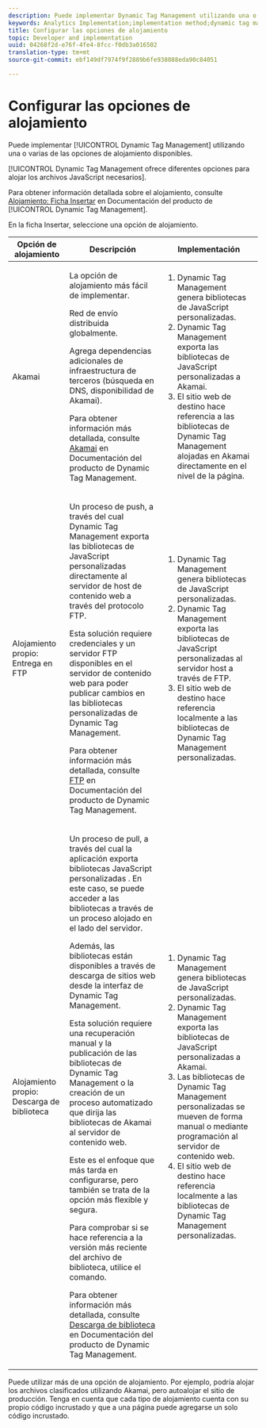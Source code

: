 ```yaml
---
description: Puede implementar Dynamic Tag Management utilizando una o varias de las opciones de alojamiento disponibles.
keywords: Analytics Implementation;implementation method;dynamic tag management;dtm;hosting;hosting options;akamai;self hosting;self-hosting;ftp delivery;ftp hosting;library download
title: Configurar las opciones de alojamiento
topic: Developer and implementation
uuid: 04268f2d-e76f-4fe4-8fcc-f0db3a016502
translation-type: tm+mt
source-git-commit: ebf149df7974f9f2889b6fe938088eda90c84051

---
```



# Configurar las opciones de alojamiento

Puede implementar [!UICONTROL Dynamic Tag Management] utilizando una o varias de las opciones de alojamiento disponibles.

[!UICONTROL Dynamic Tag Management ofrece diferentes opciones para alojar los archivos JavaScript necesarios].

Para obtener información detallada sobre el alojamiento, consulte [Alojamiento: Ficha Insertar](https://marketing.adobe.com/resources/help/es_ES/dtm/deployment.html) en Documentación del producto de [!UICONTROL Dynamic Tag Management].

En la ficha Insertar, seleccione una opción de alojamiento.

<table id="table_229298207DB64838B6F2477DFFAE073F"> 
 <thead> 
  <tr> 
   <th colname="col1" class="entry"> Opción de alojamiento </th> 
   <th colname="col2" class="entry"> Descripción </th> 
   <th colname="col3" class="entry"> Implementación </th> 
  </tr> 
 </thead>
 <tbody> 
  <tr> 
   <td colname="col1"> <p>Akamai </p> </td> 
   <td colname="col2"> <p> La opción de alojamiento más fácil de implementar. </p> <p>Red de envío distribuida globalmente. </p> <p>Agrega dependencias adicionales de infraestructura de terceros (búsqueda en DNS, disponibilidad de Akamai). </p> <p>Para obtener información más detallada, consulte <a href="https://marketing.adobe.com/resources/help/es_ES/dtm/akamai.html">Akamai</a> en Documentación del producto de Dynamic Tag Management. </p> </td> 
   <td colname="col3"> 
    <ol id="ol_EF148EF091A645B3962B084963B3C0B0"> 
     <li id="li_7ECE0C331EEE4907A563D581DF1DFEFE">Dynamic Tag Management genera bibliotecas de JavaScript personalizadas. </li> 
     <li id="li_8E2C858290EF4665B2F45ACAFA121CB3">Dynamic Tag Management exporta las bibliotecas de JavaScript personalizadas a Akamai. </li> 
     <li id="li_CE88B10B6E844A56BBB8C575A9363BA9">El sitio web de destino hace referencia a las bibliotecas de Dynamic Tag Management alojadas en Akamai directamente en el nivel de la página. </li> 
    </ol> </td> 
  </tr> 
  <tr> 
   <td colname="col1"> Alojamiento propio: Entrega en FTP </td> 
   <td colname="col2"> <p>Un proceso de <span class="term">push</span>, a través del cual Dynamic Tag Management exporta las bibliotecas de JavaScript personalizadas directamente al servidor de host de contenido web a través del protocolo FTP. </p> <p>Esta solución requiere credenciales y un servidor FTP disponibles en el servidor de contenido web para poder publicar cambios en las bibliotecas personalizadas de Dynamic Tag Management. </p> <p>Para obtener información más detallada, consulte <a href="https://marketing.adobe.com/resources/help/es_ES/dtm/deployment_ftp.html">FTP</a> en Documentación del producto de Dynamic Tag Management. </p> </td> 
   <td colname="col3"> 
    <ol id="ol_60348F9C991D4F2B9457006B0F98C834"> 
     <li id="li_24A141C3C7074BF9897C022A22CAE78C">Dynamic Tag Management genera bibliotecas de JavaScript personalizadas. </li> 
     <li id="li_E1E0843060F7447E853EA416A0B033BE">Dynamic Tag Management exporta las bibliotecas de JavaScript personalizadas al servidor host a través de FTP. </li> 
     <li id="li_EAF5D2ABD03B4911A0CFA464AD8791CE">El sitio web de destino hace referencia localmente a las bibliotecas de Dynamic Tag Management personalizadas. </li> 
    </ol> </td> 
  </tr> 
  <tr> 
   <td colname="col1"> Alojamiento propio: Descarga de biblioteca </td> 
   <td colname="col2"> <p>Un proceso de <span class="term">pull</span>, a través del cual la aplicación exporta bibliotecas JavaScript personalizadas
    <!-- to Amazon S3-->. En este caso, se puede acceder a las bibliotecas a través de un proceso alojado en el lado del servidor. </p> <p>Además, las bibliotecas están disponibles a través de descarga de sitios web desde la interfaz de Dynamic Tag Management. </p> <p>Esta solución requiere una recuperación manual y la publicación de las bibliotecas de Dynamic Tag Management o la creación de un proceso automatizado que dirija las bibliotecas de Akamai al servidor de contenido web. </p> <p>Este es el enfoque que más tarda en configurarse, pero también se trata de la opción más flexible y segura. </p> <p>Para comprobar si se hace referencia a la versión más reciente del archivo de biblioteca, utilice el comando. </p> <p>Para obtener información más detallada, consulte <a href="https://marketing.adobe.com/resources/help/es_ES/dtm/deployment_download.html">Descarga de biblioteca</a> en Documentación del producto de Dynamic Tag Management. </p> </td> 
   <td colname="col3"> 
    <ol id="ol_F40B721306FE473496BD657262DFD585"> 
     <li id="li_4EA4D6B555CE4E9CA476C7550C18C061">Dynamic Tag Management genera bibliotecas de JavaScript personalizadas. </li> 
     <li id="li_BA40EBD7AD1546F29D8A209034D06477">Dynamic Tag Management exporta las bibliotecas de JavaScript personalizadas a Akamai. </li> 
     <li id="li_E107E69E386A40F3B067F9991C2979AF">Las bibliotecas de Dynamic Tag Management personalizadas se mueven de forma manual o mediante programación al servidor de contenido web. </li> 
     <li id="li_0809038453B544168A20CE09D7E5AC59">El sitio web de destino hace referencia localmente a las bibliotecas de Dynamic Tag Management personalizadas. </li> 
    </ol> </td> 
  </tr> 
 </tbody> 
</table>

Puede utilizar más de una opción de alojamiento. Por ejemplo, podría alojar los archivos clasificados utilizando Akamai, pero autoalojar el sitio de producción. Tenga en cuenta que cada tipo de alojamiento cuenta con su propio código incrustado y que a una página puede agregarse un solo código incrustado.
